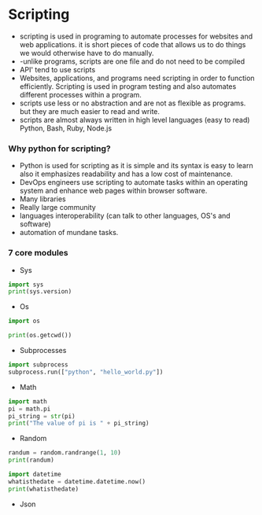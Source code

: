 # Scripting 

- scripting is used in programing to automate processes for websites and web applications. it is short pieces of code that allows us to do things we would otherwise have to do manually.
- -unlike programs, scripts are one file and do not need to be compiled
- API' tend to use scripts 
- Websites, applications, and programs need scripting in order to function efficiently. Scripting is used in program testing and also automates different processes within a program.
- scripts use less or no abstraction and are not as flexible as programs. but they are much easier to read and write. 
- scripts are almost always written in high level languages (easy to read) Python, Bash, Ruby, Node.js
### Why python for scripting?
- Python is used for scripting as it is simple and its syntax is easy to learn also it emphasizes readability and has a low cost of maintenance.
- DevOps engineers use scripting to automate tasks within an operating system and enhance web pages within browser software. 
- Many libraries 
- Really large community
- languages interoperability (can talk to other languages, OS's and software)
- automation of mundane tasks. 

### 7 core modules 
- Sys
```python
import sys 
print(sys.version)
```
- Os
```python
import os

print(os.getcwd())
```
- Subprocesses
```python
import subprocess
subprocess.run(["python", "hello_world.py"])
```

- Math
```python
import math
pi = math.pi
pi_string = str(pi)
print("The value of pi is " + pi_string)
```
- Random
```python
randum = random.randrange(1, 10)
print(randum)
```
```python
import datetime
whatisthedate = datetime.datetime.now()
print(whatisthedate)
```
- Json
